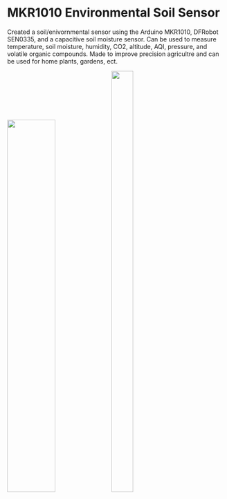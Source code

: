 # MKR1010 Environmental Soil Sensor

Created a soil/enivornmental sensor using the Arduino MKR1010, DFRobot SEN0335, and a capacitive soil moisture sensor. Can be used to measure temperature, soil moisture, humidity, CO2, altitude, AQI, pressure, and volatile organic compounds. Made to improve precision agricultre and can be used for home plants, gardens, ect.

<p align="left">
    <img width="47%" src="examples/test7.png" style="max-width:50%;"></a>
    <img width="50%" src="examples/Figure_7.png" style="max-width:20%;"></a>
</p>
